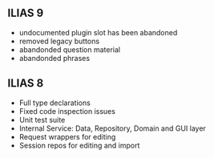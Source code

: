 ## ILIAS 9

- undocumented plugin slot has been abandoned
- removed legacy buttons
- abandonded question material
- abandonded phrases

## ILIAS 8

- Full type declarations
- Fixed code inspection issues
- Unit test suite
- Internal Service: Data, Repository, Domain and GUI layer
- Request wrappers for editing
- Session repos for editing and import